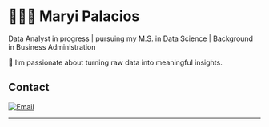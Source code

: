 # 👩🏻‍💻 Maryi Palacios  

Data Analyst in progress | pursuing my M.S. in Data Science | Background in Business Administration  

🔹 I’m passionate about turning raw data into meaningful insights.  

## Contact

[![Email](https://img.shields.io/badge/Email-D14836?style=for-the-badge&logo=gmail&logoColor=white)](mailto:thatipalacios@gmail.com)

---
